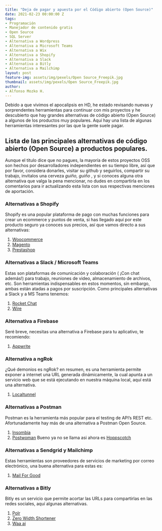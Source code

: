 ```yaml
---
title: "Deja de pagar y apuesta por el Código abierto (Open Source)"
date: 2021-02-23 00:00:00 Z
tags:
- Programación
- Manejador de contenido gratis
- Open Source
- SQL Server 
- Alternativa a Wordpress
- Alternativa a Microsoft Teams
- Alternativa a Wix
- Alternativa a Shopify
- Alternativa a Slack
- Alternativa a Bitly
- Alternativa a Mailchimp
layout: post
feature-img: assets/img/pexels/Open Source_Freepik.jpg
thumbnail: assets/img/pexels/Open Source_Freepik.jpg
author:
- Alfonso Mozko H.
---
```

Debido a que vivimos el apocalipsis en HD, he estado revisando nuevas y sorprendentes herramientas para continuar con mis proyectos y he descubierto que hay grandes alternativas de código abierto (Open Source) a algunos de los productos muy populares. Aquí hay una lista de algunas herramientas interesantes por las que la gente suele pagar.

## Lista de las principales alternativas de código abierto (Open Source) a productos populares.

Aunque el titulo dice que no pagues, la mayoría de estos proyectos OSS son hechos por desarrolladores independientes en su tiempo libre, así que por favor, considera donarles, visitar su github y seguirlos, compartir su trabajo, invitalos una cerveza *guiño, guiño* , y si conoces alguna otra alternativa que valga la pena mencionar, no dudes en compartirla en los comentarios para ir actualizando esta lista con sus respectivas menciones de aportación.

### Alternativas a Shopify
Shopify es una popular plataforma de pago con muchas funciones para crear un ecommerce y puntos de venta, si has llegado aquí por este producto seguro ya conoces sus precios, así que vamos directo a sus alternativas: 

1. [Woocommerce](https://woocommerce.com/)
2. [Magento](https://magento.com/)
3. [Prestashop](https://www.prestashop.com/en)

### Alternativas a Slack / Microsoft Teams
Estas son plataformas de comunicación y colaboración ( ¡Con chat además!) para trabajo, reuniones de video, almacenamiento de archivos, etc. Son herramientas indispensables en estos momentos, sin embargo,  ambas están atadas a pagos por suscripción. Como principales alternativas a Slack y a MS Teams tenemos:

1. [Rocket Chat](https://rocket.chat/)
2. [Wire](https://wire.com/en/)

### Alternativa a Firebase
Seré breve, necesitas una alternativa a Firebase para tu aplicativo, te recomiendo:

1. [Appwrite](https://appwrite.io/)

### Alternativa a ngRok
¿Qué demonios es ngRok? en resumen, es una herramienta permite exponer a internet una URL generada dinámicamente, la cual apunta a un servicio web que se está ejecutando en nuestra máquina local, aquí está una alternativa.

1. [Localtunnel](https://github.com/localtunnel/localtunnel)

### Alternativas a Postman
Postman es la herramienta más popular para el testing de API’s REST etc. Afortunadamente hay más de una alternativa a Postman Open Source.

1. [Insombia](https://insomnia.rest/)
2. [Postwoman](https://postwoman.io/) Bueno ya no se llama asi ahora es [Hoppscotch](https://hoppscotch.io/)

### Alternativas a Sendgrid y Mailchimp
Estas herramientas son proveedores de servicios de marketing por correo electrónico, una buena alternativa para estas es:

1. [Mail For Good](https://mail-for-good.netlify.app/)

### Alternativas a Bitly
Bitly es un servicio que permite acortar las URLs para compartirlas en las redes sociales, aquí algunas alternativas.

1. [Polr](https://polrproject.org/)
2. [Zero Width Shortener](https://zws.im/)
3. [Waa ai](https://waa.ai/)
















